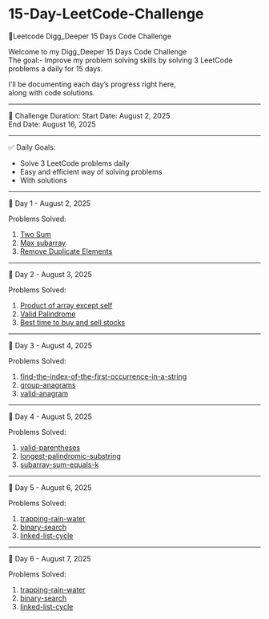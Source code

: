 # 15-Day-LeetCode-Challenge
🚀Leetcode Digg_Deeper 15 Days Code Challenge

Welcome to my Digg_Deeper 15 Days Code Challenge  
The goal:- Improve my problem solving skills by solving 3 LeetCode problems a daily for 15 days.

I'll be documenting each day’s progress right here,  
along with code solutions.

---

📅 Challenge Duration: 
Start Date: August 2, 2025  
End Date: August 16, 2025  

---

✅ Daily Goals:
- Solve 3 LeetCode problems daily
- Easy and efficient way of solving problems  
- With solutions 

---

📘 Day 1 - August 2, 2025

Problems Solved:
1. [Two Sum](https://leetcode.com/problems/two-sum) 
2. [Max subarray](https://leetcode.com/problems/maximum-subarray)
3. [Remove Duplicate Elements](https://leetcode.com/problems/remove-duplicates-from-sorted-array)

---
📘 Day 2 - August 3, 2025

Problems Solved:
1. [Product of array except self](https://leetcode.com/problems/product-of-array-except-self) 
2. [Valid Palindrome](https://leetcode.com/problems/valid-palindrome)
3. [Best time to buy and sell stocks](https://leetcode.com/problems/best-time-to-buy-and-sell-stock)

---
📘 Day 3 - August 4, 2025

Problems Solved:
1. [find-the-index-of-the-first-occurrence-in-a-string](https://leetcode.com/problems/find-the-index-of-the-first-occurrence-in-a-string) 
2. [group-anagrams](https://leetcode.com/problems/group-anagrams)
3. [valid-anagram](https://leetcode.com/problems/valid-anagram)

---
📘 Day 4 - August 5, 2025

Problems Solved:
1. [valid-parentheses](https://leetcode.com/problems/valid-parentheses) 
2. [longest-palindromic-substring](https://leetcode.com/problems/longest-palindromic-substring)
3. [subarray-sum-equals-k](https://leetcode.com/problems/subarray-sum-equals-k)

---
📘 Day 5 - August 6, 2025

Problems Solved:
1. [trapping-rain-water](https://leetcode.com/problems/trapping-rain-water) 
2. [binary-search](https://leetcode.com/problems/binary-search)
3. [linked-list-cycle](https://leetcode.com/problems/linked-list-cycle)

---
📘 Day 6 - August 7, 2025

Problems Solved:
1. [trapping-rain-water](https://leetcode.com/problems/trapping-rain-water) 
2. [binary-search](https://leetcode.com/problems/binary-search)
3. [linked-list-cycle](https://leetcode.com/problems/linked-list-cycle)



